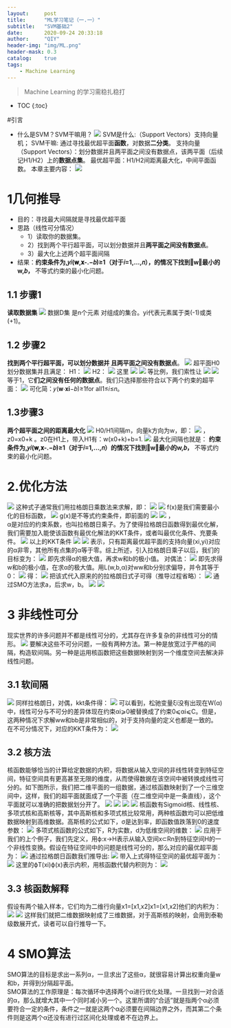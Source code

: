 ```yaml
---
layout:     post
title:      "ML学习笔记（一.一）"
subtitle:   "SVM基础2"
date:       2020-09-24 20:33:18
author:     "QIY"
header-img: "img/ML.png"
header-mask: 0.3 
catalog:    true
tags:
    - Machine Learning
---
```



> Machine Learning 的学习需稳扎稳打

* TOC
{:toc}

#引言
-   什么是SVM？SVM干嘛用？
![](/img/in-post/200924_svm2/20651249bdc017632b540567c2f39f15.png)
SVM是什么:（Support Vectors）支持向量机；
SVM干嘛: 通过寻找最优超平面**函数**，对数据**二分类**。
支持向量（Support
Vectors）：划分数据并且两平面之间没有数据点，该两平面（后续记H1/H2）上的**数据点集**。
最优超平面：H1/H2间距离最大化，中间平面函数。
本章主要内容：
![](/img/in-post/200924_svm2/907ffb633624c2d405f68de0d997cef7.png)
# 1几何推导
-   目的：寻找最大间隔就是寻找最优超平面
-   思路（线性可分情况）
    -   1）读取你的数据集。
    -   2）找到两个平行超平面，可以划分数据并且**两平面之间没有数据点**。
    -   3）最大化上述两个超平面间隔
-   结果：**约束条件为,𝑦𝑖(𝐰,𝐱-.−𝑏)≥1（对于𝑖=1,…,𝑛），的情况下找到‖w‖最小的w,𝑏，**
    不等式约束的最小化问题。
## 1.1 **步骤1**
**读取数据集**
![](/img/in-post/200924_svm2/09d8253d51a01fd5ff47c158ce973980.png)
数据D集 是n个元素 对组成的集合。yi代表元素属于类(-1)或类(+1)。
## 1.2 **步骤2**
**找到两个平行超平面，可以划分数据并 且两平面之间没有数据点**。
![](/img/in-post/200924_svm2/87ce89ee13f743cd7fa00b763fa23de7.png)
超平面H0划分数据集并且满足：
[](.//img/in-post/200924_svm2/image5.png)
H1：
![](/img/in-post/200924_svm2/ccb0a485a444ef32f7c901f6606067dc.png)
H2：
![](/img/in-post/200924_svm2/4529b6dc7fd691231d29b8461bbd0f95.png)
这里
![](/img/in-post/200924_svm2/9dce9c5092699deb7ef28595dd9db94d.png)
![](/img/in-post/200924_svm2/9dce9c5092699deb7ef28595dd9db94d.png)
等比例，我们索性让
![](/img/in-post/200924_svm2/09198265900fbc1d0b90bc991425e757.png)
![](/img/in-post/200924_svm2/09198265900fbc1d0b90bc991425e757.png)
等于1，它**们之间没有任何的数据点**。我们只选择那些符合以下两个约束的超平面：
![](/img/in-post/200924_svm2/12a317350ef0a36c974e5573e5f6912f.png)
可化简：𝑦(𝐰⋅𝐱𝐢−𝑏)≥1for all1≤𝑖≤𝑛。
## 1.3**步骤3**
**两个超平面之间的距离最大化**
![](/img/in-post/200924_svm2/29fa4b6f08d60f6aa3be43db05c18d4d.png)
H0/H1间隔m，向量k方向为w，即：
![](/img/in-post/200924_svm2/4eb5b696b07111a9278dd23155c51267.png)
，z0=x0+k
。z0在H1上，带入H1有：w(x0+k)+b=1.
![](/img/in-post/200924_svm2/192e25e26a9a287332f545f0a70f97cf.png)
最大化间隔也就是：
**约束条件为,𝑦𝑖(𝐰,𝐱-.−𝑏)≥1（对于𝑖=1,…,𝑛）的情况下找到‖w‖最小的w,𝑏，**
不等式约束的最小化问题。
# 2.优化方法
![](/img/in-post/200924_svm2/f7c6c6779e0df2e1fa471ad7eea77829.png)
这种式子通常我们用拉格朗日乘数法来求解，即：
![](/img/in-post/200924_svm2/54eff318176fa67f0e3443742e466908.png)
![](/img/in-post/200924_svm2/709241c147face4dbfbe3d17eee58d1f.png)
f(x)是我们需要最小化的目标函数，
![](/img/in-post/200924_svm2/709241c147face4dbfbe3d17eee58d1f.png)
g(x)是不等式约束条件，即前面的
![](/img/in-post/200924_svm2/18853599d5e9422549bdb8421e5ef8af.png)
![](/img/in-post/200924_svm2/2e7adb1bd8d77dfe553cce41840ad68b.png)
，  
α是对应的约束系数，也叫拉格朗日乘子。为了使得拉格朗日函数得到最优化解，我们需要加入能使该函数有最优化解法的KKT条件，或者叫最优化条件、充要条件。
![](/img/in-post/200924_svm2/3bf748097e5411384d2fae0b0e0b91fc.png)
以上的KKT条件
![](/img/in-post/200924_svm2/cd24e1c1c5759b3fd69de51abfa8e5a0.png)
![](/img/in-post/200924_svm2/e55b3c0eff3d57db6917ef67ef72d9f4.png)
表示，只有距离最优超平面的支持向量(xi,yi)对应的α非零，其他所有点集的α等于零。综上所述，引入拉格朗日乘子以后，我们的目标变为：
![](/img/in-post/200924_svm2/f956af32ac64ea2f3723a22471ebea41.png)
即先求得α的极大值，再求w和b的极小值。
对偶法：
![](/img/in-post/200924_svm2/67212be5d5663ad204dec9acc006f7c5.png)
即先求得w和b的极小值，在求α的极大值。用L(w,b,α)对ww和b分别求偏导，并令其等于0：
![](/img/in-post/200924_svm2/9a2fce72e2a1f20fb4b0f6186a8aeb74.png)
得：
![](/img/in-post/200924_svm2/de5fca90347a6bf30a0914a125ad1a20.png)
把该式代入原来的的拉格朗日式子可得（推导过程省略）：
![](/img/in-post/200924_svm2/dd557f2c17e14f1a53d80784093286b8.png)
通过SMO方法求a，后求w，b。
![](/img/in-post/200924_svm2/a89a10e8a682ab207c24da6ae8e3fdb6.png)
![](/img/in-post/200924_svm2/c7d95f1ec9266f43291672d0fd2b7f23.png)
# 3 非线性可分
现实世界的许多问题并不都是线性可分的，尤其存在许多复杂的非线性可分的情形。
![](/img/in-post/200924_svm2/326fdcb0715860f8aca9c9bb1774c5aa.jpg)
要解决这些不可分问题，一般有两种方法。第一种是放宽过于严格的间隔，构造软间隔。另一种是运用核函数把这些数据映射到另一个维度空间去解决非线性问题。
## 3.1 软间隔
![](/img/in-post/200924_svm2/050f52556b8a965e02f38e8e9618a00a.png)
同样拉格朗日，对偶，kkt条件得：
![](/img/in-post/200924_svm2/c8c09979e58459d90c78c097209b77c2.png)
可以看到，松驰变量ξi没有出现在W(α)中，线性可分与不可分的差异体现在约束αi⩾0被替换成了约束0⩽αi⩽C。但是，这两种情况下求解ww和bb是非常相似的，对于支持向量的定义也都是一致的。  
在不可分情况下，对应的KKT条件为：
![](/img/in-post/200924_svm2/9dce924992cad7de0052984584db7cca.png)
## 3.2 核方法
核函数能够恰当的计算给定数据的内积，将数据从输入空间的非线性转变到特征空间，特征空间具有更高甚至无限的维度，从而使得数据在该空间中被转换成线性可分的。如下图所示，我们把二维平面的一组数据，通过核函数映射到了一个三维空间中，这样，我们的超平面就面成了一个平面（在二维空间中是一条直线），这个平面就可以准确的把数据划分开了。
![](/img/in-post/200924_svm2/e9d28967b89baf3f5f38b27c54bcdb10.jpg)
![](/img/in-post/200924_svm2/c669cf8cbfa024d65151cd43fba578a0.jpg)
![](/img/in-post/200924_svm2/27f457c32841ae33edacab1d81692bcd.jpg)
![](/img/in-post/200924_svm2/1e54d00ad9165591182151863a4d5a0f.jpg)
核函数有Sigmoid核、线性核、多项式核和高斯核等，其中高斯核和多项式核比较常用，两种核函数均可以把低维数据映射到高维数据。高斯核的公式如下，σ是达到率，即函数值跌落到0的速度参数：
![](/img/in-post/200924_svm2/fbe4e8afbf533a1043873ab282b937cd.png)
多项式核函数的公式如下，R为实数，d为低维空间的维数：
![](/img/in-post/200924_svm2/a0cdfd95b54deaa577e68942c88b137e.png)
应用于我们的上个例子，我们先定义，用ϕ:x→H表示从输入空间x⊂Rn到特征空间H的一个非线性变换。假设在特征空间中的问题是线性可分的，那么对应的最优超平面为：
![](/img/in-post/200924_svm2/c1b8896ef8f76beb04ad7b843090b630.png)
通过拉格朗日函数我们推导出:
![](/img/in-post/200924_svm2/8d09da5ff3070b90bab9f74c7b165a98.png)
带入上式得特征空间的最优超平面为：
![](/img/in-post/200924_svm2/44320c1e1b3b2c9c142e2060a2c033f0.png)
这里的ϕT(xi)ϕ(x)表示内积，用核函数代替内积则为：
![](/img/in-post/200924_svm2/ac449b5a87680f85a5659b2ef740d56d.png)
## 3.3 核函数解释
假设有两个输入样本，它们均为二维行向量x1=[x1,x2]x1=[x1,x2]他们的内积为：
![](/img/in-post/200924_svm2/50a07c8a46873f8a69d134fc6d9ee3a8.png)
![](/img/in-post/200924_svm2/75567ca49f9cf2978be7c1ee39e74efc.png)
这样我们就把二维数据映射成了三维数据，对于高斯核的映射，会用到泰勒级数展开式，读者可以自行推导一下。
# 4 SMO算法
SMO算法的目标是求出一系列α，一旦求出了这些α，就很容易计算出权重向量w和b，并得到分隔超平面。  
SMO算法的工作原理是：每次循环中选择两个α进行优化处理。一旦找到一对合适的α，那么就增大其中一个同时减小另一个。这里所谓的“合适”就是指两个α必须要符合一定的条件，条件之一就是这两个α必须要在间隔边界之外，而其第二个条件则是这两个α还没有进行过区间化处理或者不在边界上。
